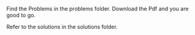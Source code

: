 Find the Problems in the problems folder. Download the Pdf and you are good to go.

Refer to the solutions in the solutions folder.
